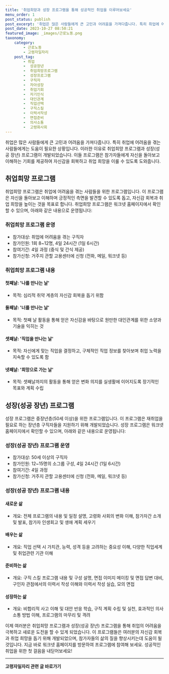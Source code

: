 ```yaml
---
title: '취업희망과 성장 프로그램을 통해 성공적인 취업을 이루어보세요'
menu_order: 1
post_status: publish
post_excerpt: '취업은 많은 사람들에게 큰 고민과 어려움을 가져다줍니다. 특히 취업에 어려움을 겪는 사람들에게는 도움이 필요한 상황입니다. 이러한 이유로 취업희망 프로그램과 성장 성공 장년  프로그램이 개발되었습니다. 이들 프로그램은 참가자들에게 자신을 돌아보고 이해하는 기회를 제공하여 자신감을 회복하고 취업 희망을 이룰 수 있도록 도와줍니다.'
post_date: 2023-10-27 08:50:21
featured_image: _images/근로노동.png
taxonomy:
    category:
        - 근로노동
        - 고령자일자리
    post_tag:
        - 취업
        -  성공장년
        -  취업희망프로그램
        -  성장프로그램
        -  구직자
        -  자아성장
        -  취업기회
        -  자기인식
        -  대인관계
        -  직업선택
        -  구직스킬
        -  이력서작성
        -  면접준비
        -  의사소통
        -  고령화사회
---
```



취업은 많은 사람들에게 큰 고민과 어려움을 가져다줍니다. 특히 취업에 어려움을 겪는 사람들에게는 도움이 필요한 상황입니다. 이러한 이유로 취업희망 프로그램과 성장(성공 장년) 프로그램이 개발되었습니다. 이들 프로그램은 참가자들에게 자신을 돌아보고 이해하는 기회를 제공하여 자신감을 회복하고 취업 희망을 이룰 수 있도록 도와줍니다.

## 취업희망 프로그램

취업희망 프로그램은 취업에 어려움을 겪는 사람들을 위한 프로그램입니다. 이 프로그램은 자신을 돌아보고 이해하며 긍정적인 측면을 발견할 수 있도록 돕고, 자신감 회복과 취업 희망을 높이는 것을 목표로 합니다. 취업희망 프로그램은 워크넷 홈페이지에서 확인할 수 있으며, 아래와 같은 내용으로 운영됩니다:

### 취업희망 프로그램 운영

- 참가대상: 취업에 어려움을 겪는 구직자
- 참가인원: 1회 8~12명, 4일 24시간 (1일 6시간)
- 참여기간: 4일 과정 (중식 및 간식 제공)
- 참가신청: 거주지 관할 고용센터에 신청 (전화, 메일, 워크넷 등)

### 취업희망 프로그램 내용

#### 첫째날: '나를 만나는 날'

- 목적: 심리적 취약 계층의 자신감 회복을 돕기 위함

#### 둘째날: '너를 만나는 날'

- 목적: 첫째 날 활동을 통해 얻은 자신감을 바탕으로 원만한 대인관계를 위한 소양과 기술을 익히는 것

#### 셋째날: '직업을 만나는 날'

- 목적: 자신에게 맞는 직업을 결정하고, 구체적인 직업 정보를 찾아보며 취업 노력을 지속할 수 있도록 함

#### 넷째날: '희망으로 가는 날'

- 목적: 셋째날까지의 활동을 통해 얻은 변화 의지를 실생활에 이어지도록 장기적인 목표와 계획 수립

## 성장(성공 장년) 프로그램

성장 프로그램은 중장년층(50세 이상)을 위한 프로그램입니다. 이 프로그램은 재취업을 필요로 하는 장년층 구직자들을 지원하기 위해 개발되었습니다. 성장 프로그램은 워크넷 홈페이지에서 확인할 수 있으며, 아래와 같은 내용으로 운영됩니다:

### 성장(성공 장년) 프로그램 운영

- 참가대상: 50세 이상의 구직자
- 참가인원: 12~15명의 소그룹 구성, 4일 24시간 (1일 6시간)
- 참여기간: 4일 과정
- 참가신청: 거주지 관할 고용센터에 신청 (전화, 메일, 워크넷 등)

### 성장(성공 장년) 프로그램 내용

#### 새로운 삶

- 개요: 전체 프로그램의 내용 및 일정 설명, 고령화 사회의 변화 이해, 참가자간 소개 및 발표, 참가자 인생회고 및 생애 계획 세우기

#### 배우는 삶

- 개요: 직업 선택 시 가치관, 능력, 성격 등을 고려하는 중요성 이해, 다양한 직업세계 및 취업관련 기관 이해

#### 준비하는 삶

- 개요: 구직 스킬 프로그램 내용 및 구성 설명, 면접 이미지 메이킹 및 면접 답변 대비, 구인자 관점에서의 이력서 작성 이해와 이력서 작성 실습, 모의 면접

#### 성장하는 삶

- 개요: 비합리적 사고 이해 및 대안 반응 학습, 구직 계획 수립 및 실천, 효과적인 의사소통 방법 이해, 프로그램의 마무리 및 격려

이제 여러분은 취업희망 프로그램과 성장(성공 장년) 프로그램을 통해 취업의 어려움을 극복하고 새로운 도전을 할 수 있게 되었습니다. 이 프로그램들은 여러분의 자신감 회복과 취업 희망을 돕기 위해 개발되었으며, 참가자들의 삶의 질을 향상시키는데 도움이 될 것입니다. 지금 바로 워크넷 홈페이지를 방문하여 프로그램에 참여해 보세요. 성공적인 취업을 위한 첫 걸음을 내딛어보세요!
<!-- wp:separator -->
<hr class="wp-block-separator has-alpha-channel-opacity"/>
<!-- /wp:separator -->

<!-- wp:group {"backgroundColor":"base","layout":{"type":"constrained"}} -->
<div class="wp-block-group has-base-background-color has-background"><!-- wp:paragraph {"align":"center","fontSize":"medium"} -->
<p class="has-text-align-center has-large-font-size"><strong>고령자일자리 관련 글 바로가기</strong></p>
<!-- /wp:paragraph -->


<!-- wp:latest-posts
{"categories":[{"id":10558,"count":19,"description":"","link":"https://uknowlaw.com/category/%ea%b3%a0%eb%a0%b9%ec%9e%90%ec%9d%bc%ec%9e%90%eb%a6%ac/","name":"고령자일자리","slug":"고령자일자리","taxonomy":"category","parent":0,"meta":[],"_links":{"self":[{"href":"https://uknowlaw.com/wp-json/wp/v2/categories/10558"}],"collection":[{"href":"https://uknowlaw.com/wp-json/wp/v2/categories"}],"about":[{"href":"https://uknowlaw.com/wp-json/wp/v2/taxonomies/category"}],"wp:post_type":[{"href":"https://uknowlaw.com/wp-json/wp/v2/posts?categories=10558"}],"curies":[{"name":"wp","href":"https://api.w.org/{rel}","templated":true}]}}],"postsToShow":100,"excerptLength":28,"postLayout":"grid","columns":2,"featuredImageAlign":"left","featuredImageSizeSlug":"large","fontSize":"small"} /--></div>
<!-- /wp:group -->